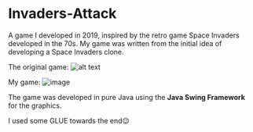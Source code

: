 # Invaders-Attack

A game I developed in 2019, inspired by the retro game Space Invaders developed in the 70s. My game was written from the initial idea of developing a Space Invaders clone.

The original game:
![alt text](https://bit.ly/3lrgnXz)

My game:
![image](https://user-images.githubusercontent.com/62857161/136425986-0724fe8e-8a36-4a11-afd7-efe0cf660895.png)

The game was developed in pure Java using the **Java Swing Framework** for the graphics.

I used some GLUE towards the end😉
